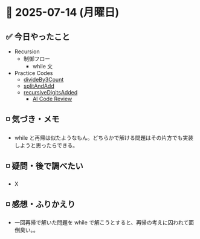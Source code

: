 # 📅 2025-07-14 (月曜日)

## ✅ 今日やったこと

- Recursion
  - 制御フロー
    - while 文
- Practice Codes
  - [divideBy3Count](/journal/2025/07/practice_codes/divideBy3Countv2.ts)
  - [splitAndAdd](/journal/2025/07/practice_codes/splitAndAddv2.ts)
  - [recursiveDigitsAdded](/journal/2025/07/practice_codes/recursiveDigitsAdded.ts)
    - [AI Code Review](/journal/2025/07/ai_code_review/recursiveDigitsAdded.md)

## ◽️ 気づき・メモ

- while と再帰は似たようなもん。どちらかで解ける問題はその片方でも実装しようと思ったらできる。

## ◽️ 疑問・後で調べたい

- X

## ◽️ 感想・ふりかえり

- 一回再帰で解いた問題を while で解こうとすると、再帰の考えに囚われて面倒臭い。。
